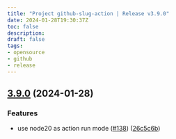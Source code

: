 ```yaml
---
title: "Project github-slug-action | Release v3.9.0"
date: 2024-01-28T19:30:37Z
toc: false
description: 
draft: false
tags:
- opensource
- github
- release
---
```

## [3.9.0](https://github.com/rlespinasse/github-slug-action/compare/v3.8.0...v3.9.0) (2024-01-28)


### Features

* use node20 as action run mode ([#138](https://github.com/rlespinasse/github-slug-action/issues/138)) ([26c5c6b](https://github.com/rlespinasse/github-slug-action/commit/26c5c6b51cfc01c811f8a14ddd9d9bcb43948328))



